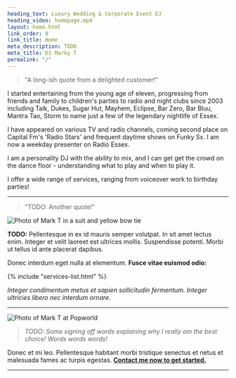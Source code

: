 ```yaml
---
heading_text: Luxury Wedding & Corporate Event DJ
heading_video: homepage.mp4
layout: home.html
link_order: 0
link_title: Home
meta_description: TODO
meta_title: DJ Marky T
permalink: "/"
---
```


> "A long-ish quote from a delighted customer!"

I started entertaining from the young age of eleven, progressing from friends and family to children's parties to radio and night clubs since 2003 including Talk, Dukes, Sugar Hut, Mayhem, Eclipse, Bar Zero, Bar Bluu, Mantra Tao, Storm to name just a few of the legendary nightlife of Essex.

I have appeared on various TV and radio channels, coming second place on Capital Fm's 'Radio Stars' and frequent daytime shows on Funky Sx. I am now a weekday presenter on Radio Essex.

I am a personality DJ with the ability to mix, and I can get get the crowd on the dance floor - understanding what to play and when to play it.

I offer a wide range of services, ranging from voiceover work to birthday parties!

<hr class="fancy" />

> "TODO: Another quote!"

<div class="right">

![Photo of Mark T in a suit and yellow bow tie](/assets/photos/mark-selfie.jpg)

</div>

**TODO:** Pellentesque in ex id mauris semper volutpat. In sit amet lectus enim. Integer et velit laoreet est ultrices mollis. Suspendisse potenti. Morbi ut tellus id ante placerat dapibus.

Donec interdum eget nulla at elementum. **Fusce vitae euismod odio:**

{% include "services-list.html" %}

_Integer condimentum metus et sapien sollicitudin fermentum. Integer ultricies libero nec interdum ornare._

<hr class="fancy" />

![Photo of Mark T at Popworld](/assets/photos/mark-popworld.jpg)

> _TODO: Some signing off words explaining why I really am the best choice! Words words words!_

Donec et mi leo. Pellentesque habitant morbi tristique senectus et netus et malesuada fames ac turpis egestas. **[Contact me now to get started.](/contact/)**

<hr class="fancy" />
